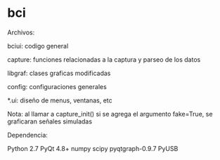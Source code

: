 bci
===

Archivos:

  bciui: codigo general
  
  capture: funciones relacionadas a la captura y parseo de los datos
  
  libgraf: clases graficas modificadas
  
  config: configuraciones generales
  
  *.ui: diseño de menus, ventanas, etc


Nota:
  al llamar a capture_init() si se agrega el argumento fake=True, se graficaran señales simuladas

Dependencia:

  Python 2.7
  PyQt 4.8+
  numpy
  scipy
  pyqtgraph-0.9.7
  PyUSB


